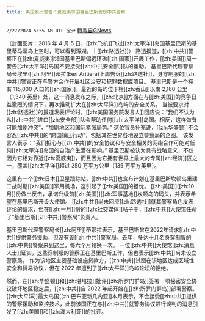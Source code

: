```yaml
---
title: 美国发出警告：夏威夷邻国基里巴斯发现中共警察
---
```

`2/27/2024 5:55 AM UTC 宝尹` [轉載自GNews](https://gnews.org/articles/2344432)

（封面图片：2016 年 4 月 5 日，[[zh:飞机]]飞过[[zh:太平洋]]岛国基里巴斯的基里蒂马蒂岛上空时，可以看到泻湖。｜[[zh:路透社]]）
路透报道，[[zh:中共]]警察正在[[zh:夏威夷]]邻国基里巴斯偏远环礁[[zh:国家]]开展工作，[[zh:美国]]周一警告[[zh:太平洋]]岛国不要接受[[zh:中共安全部]]队的援助。
基里巴斯代理警察局长埃里·[[zh:阿里]]蒂拉(Eeri Aritiera)上周告诉[[zh:路透社]]，身穿制服的[[zh:中共]]警官正在与警方合作开展社区治安和犯罪数据库项目。
基里巴斯是一个拥有 115,000 人口的[[zh:国家]]，最近的岛屿位于檀[[zh:香山]]以南 2,160 公里（1,340 英里）处，这一消息发布之际，[[zh:北京]]方面在与[[zh:美国]]的竞争日益激烈的情况下，再次推动扩大在[[zh:太平洋]]岛屿的安全关系。
当被要求对[[zh:路透社]]的报道发表评论时，[[zh:美国国务院发言人]]回应说：“我们不认为从[[zh:中共]]进口[[zh:安全部]]队会帮助任何[[zh:太平洋]]岛国。相反，这样做有可能加剧冲突”，“加剧地区和国际紧张局势。”
这位官员补充说，[[zh:华盛顿]]不会容忍[[zh:中共]]的“跨国镇压行动”，包括其在世界各地设立警察局的企图。
该发言人表示：“我们担心与[[zh:中共]]的安全协议和与安全相关的网络合作可能对任何[[zh:太平洋]]岛国的自治产生潜在影响。”
基里巴斯被认为具有战略意义，不仅因为它相对靠近[[zh:夏威夷]]，而且因为它拥有世界上最大的专属[[zh:经济]]区之一，覆盖[[zh:太平洋]]超过 350 万平方公里（135 万平方英里）。

这里有一个[[zh:日本]]卫星跟踪站，[[zh:中共]]也宣布计划在基里巴斯坎顿岛重建二战时期[[zh:美国]]军用机场，这引起了[[zh:美国]]的担忧。
[[zh:美国]][[zh:10月]]份做出反击，承诺升级前[[zh:美国]][[zh:军事基地]]坎顿岛的码头，并表示希望在基里巴斯开设大使馆。
[[zh:中共]]尚未回应[[zh:路透社]]就其警察角色发表评论的请求，但在[[zh:一月]]份的[[zh:社交媒体]]帖子中，[[zh:中共]]大使馆任命了“基里巴斯[[zh:中共]]警察局”负责人。

基里巴斯代理警察局长[[zh:阿里]]蒂耶拉表示，基里巴斯曾在2022年请求[[zh:中共]]提供警务援助，但没有设[[zh:中共]]警察局。去年，多达十几名身穿制服的[[zh:中共]]警察来到这里，每六个月轮换一次。
一位[[zh:中共]]大使馆[[zh:消息人士]]证实，这些穿制服的警察正在基里巴斯工作，但也表示[[zh:中共]]尚未设立警察局。
作为该地区主要基础设施贷款方，[[zh:中共]]试图在该地区达成区域性安全和贸易协议，但在 2022 年遭到了[[zh:太平洋]]岛屿论坛的拒绝。

然而，在[[zh:华盛顿]]和[[zh:堪培拉]]批评[[zh:所罗门群岛]]签署一项秘密安全协议破坏地区稳定后，[[zh:中共]]自 2022 年起开始在[[zh:所罗门群岛]]部署警察。
[[zh:太平洋]]最大岛国[[zh:巴布亚新几内亚]]本月表示，不会接受[[zh:中共]]提供的警察援助和监控技术，此前该国正在与[[zh:中共]]就警务协议进行谈判的消息引发了[[zh:美国]]和[[zh:澳大利亚]]的批评。






